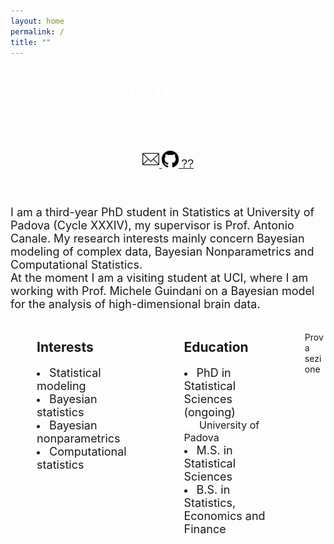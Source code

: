 ```yaml
---
layout: home
permalink: /
title: ""
---
```



<link rel="stylesheet"
      type="text/css"
      href="https://fonts.googleapis.com/css?family=Poppins:400,500,700"/>


  
<div class="page-lead" style="background-image:url(/images/joy2.png)">
  <div class="wrap page-lead-content">
        <h1>Laura D'Angelo</h1>
        <h3>PhD student @ University of Padova <br> <img src="/images/spacer.png" width="10"></h3>
        <a class="btn-inverse" href="https://laura-dangelo.github.io/contact/"> <img src="/images/mail.webp" width="27"> </a>
        <a class="btn-inverse" href="https://github.com/laura-dangelo"> <img src="/images/git.svg" width="27"> </a>
        <a class="btn-inverse" href="https://laura-dangelo.github.io/lost/"> <font style="font-size:18px">??</font> </a>
  </div><!-- /.page-lead-content -->
</div><!-- /.page-lead -->
    

<div id="page-wrapper">
<!--[if lt IE 9]><div class="upgrade notice-warning"><strong>Your browser is quite old!</strong> Why not <a href="http://whatbrowser.org/">upgrade to a newer one</a> to better enjoy this site?</div><![endif]-->
<div id="main" role="main">
  <div class="wrap">
    <div class="page-title">
      <h1></h1>
    </div>
    <div class="archive-wrap">
      <div class="page-content">
        <br>          
        <font style="font-size:18px">
        I am a third-year PhD student in Statistics at University of Padova (Cycle XXXIV), my supervisor is Prof. Antonio Canale. My research interests mainly             concern Bayesian modeling of complex data, Bayesian Nonparametrics and Computational Statistics. 
        <br>
        At the moment I am a visiting student at UCI, where I am working with Prof. Michele Guindani on a Bayesian model for the analysis of high-dimensional             brain data.
        </font>  
        <!-- /.fine descrizione iniziale -->
        <br>
        <br>
        <!-- /.inizio tabella -->
        <section>
        <div class="tiles">
          <div class="tile">
          <h2 class="post-title">Interests</h2>
          <p class="post-excerpt">
              <li> <font style="font-size:18px"> Statistical modeling </font></li>
              <li> <font style="font-size:18px">Bayesian statistics </font></li>
              <li> <font style="font-size:18px">Bayesian nonparametrics </font></li>
              <li> <font style="font-size:18px">Computational statistics </font></li></p>
          </div><!-- /.tile -->
          <div class="tile">
            <h2 class="post-title">Education</h2>
            <p class="post-excerpt">
              <li>  <font style="font-size:18px">PhD in Statistical Sciences (ongoing) </font>
              <font style="font-size:16px"><br> <img src="/images/spacer.png" width="20"> University of Padova </font> </li>
              <li>  <font style="font-size:18px">M.S. in Statistical Sciences </font></li>
              <li>  <font style="font-size:18px">B.S. in Statistics, Economics and Finance  </font></li> </p>
          </div><!-- /.tile -->
        </div><!-- /.tiles -->
        </section>
        <!-- /.fine tabella -->
        <br>
        <section>
          Prova sezione
        </section>
        <!-- /.fine testo -->
      </div><!-- /.page-content -->
    </div><!-- /.archive-wrap -->
  </div><!-- /.wrap -->
</div><!-- /#main -->


<style>
element {
    background-image: url(/images/joy2.png);
}
.page-container {
    -ms-transform: translate3d(0, 0, 0);
    -webkit-transform: translate3d(0, 0, 0);
    transform: translate3d(0, 0, 0);
}
.page-lead {
    background-position: center top;
    background-repeat: no-repeat;
    background-attachment: fixed;
    background-size: cover;
    text-align: center;
    color: #fff;
    font-family: "Poppins", sans-serif;
}
body, html{
  height: 70%;
}
.tile {
    float: left;
    display: block;
    margin-left: 8.3576515979%; 
    margin-right: 8.3576515979%;
    width: 30%;
}
</style>
